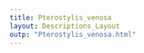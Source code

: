 ```yaml
---
title: Pterostylis_venosa
layout: Descriptions_Layout 
outp: "Pterostylis_venosa.html"
---
```



